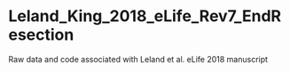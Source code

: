 # Leland_King_2018_eLife_Rev7_EndResection
Raw data and code associated with Leland et al. eLife 2018 manuscript

